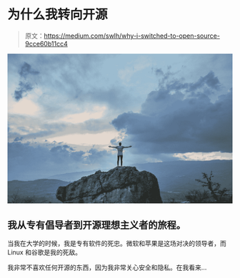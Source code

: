 # 为什么我转向开源

> 原文：<https://medium.com/swlh/why-i-switched-to-open-source-9cce60b11cc4>

![](img/176c5ed66964b81f8ac3b2715472a6e2.png)

## 我从专有倡导者到开源理想主义者的旅程。

当我在大学的时候，我是专有软件的死忠。微软和苹果是这场对决的领导者，而 Linux 和谷歌是我的死敌。

我非常不喜欢任何开源的东西，因为我非常关心安全和隐私。在我看来…